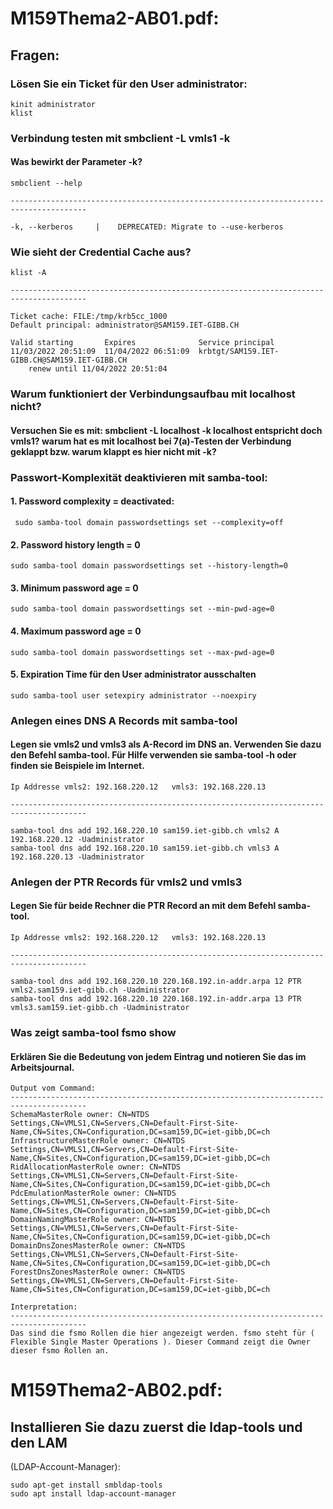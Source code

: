 # M159Thema2-AB01.pdf:
## Fragen:
### Lösen Sie ein Ticket für den User administrator:
```
kinit administrator
klist
```
### Verbindung testen mit smbclient -L vmls1 -k
#### Was bewirkt der Parameter -k?
```
smbclient --help

---------------------------------------------------------------------------------------

-k, --kerberos     |    DEPRECATED: Migrate to --use-kerberos
```
### Wie sieht der Credential Cache aus?
```
klist -A

---------------------------------------------------------------------------------------

Ticket cache: FILE:/tmp/krb5cc_1000
Default principal: administrator@SAM159.IET-GIBB.CH

Valid starting       Expires              Service principal
11/03/2022 20:51:09  11/04/2022 06:51:09  krbtgt/SAM159.IET-GIBB.CH@SAM159.IET-GIBB.CH
	renew until 11/04/2022 20:51:04

```

### Warum funktioniert der Verbindungsaufbau mit localhost nicht?
#### Versuchen Sie es mit: smbclient -L localhost -k localhost entspricht doch vmls1? warum hat es mit localhost bei 7(a)-Testen der Verbindung geklappt bzw. warum klappt es hier nicht mit -k?


### Passwort-Komplexität deaktivieren mit samba-tool:
#### 1. Password complexity = deactivated:
```
 sudo samba-tool domain passwordsettings set --complexity=off
```

#### 2. Password history length = 0
```
sudo samba-tool domain passwordsettings set --history-length=0
```

#### 3. Minimum password age = 0
```
sudo samba-tool domain passwordsettings set --min-pwd-age=0
```

#### 4. Maximum password age = 0
```
sudo samba-tool domain passwordsettings set --max-pwd-age=0
```

#### 5. Expiration Time für den User administrator ausschalten
```
sudo samba-tool user setexpiry administrator --noexpiry
```

### Anlegen eines DNS A Records mit samba-tool
#### Legen sie vmls2 und vmls3 als A-Record im DNS an. Verwenden Sie dazu den Befehl samba-tool. Für Hilfe verwenden sie samba-tool -h oder finden sie Beispiele im Internet.
```
Ip Addresse vmls2: 192.168.220.12	vmls3: 192.168.220.13

---------------------------------------------------------------------------------------

samba-tool dns add 192.168.220.10 sam159.iet-gibb.ch vmls2 A 192.168.220.12 -Uadministrator
samba-tool dns add 192.168.220.10 sam159.iet-gibb.ch vmls3 A 192.168.220.13 -Uadministrator
```

### Anlegen der PTR Records für vmls2 und vmls3
#### Legen Sie für beide Rechner die PTR Record an mit dem Befehl samba-tool.

```
Ip Addresse vmls2: 192.168.220.12	vmls3: 192.168.220.13

---------------------------------------------------------------------------------------

samba-tool dns add 192.168.220.10 220.168.192.in-addr.arpa 12 PTR vmls2.sam159.iet-gibb.ch -Uadministrator
samba-tool dns add 192.168.220.10 220.168.192.in-addr.arpa 13 PTR vmls3.sam159.iet-gibb.ch -Uadministrator
```

### Was zeigt samba-tool fsmo show
#### Erklären Sie die Bedeutung von jedem Eintrag und notieren Sie das im Arbeitsjournal.
```
Output vom Command:
---------------------------------------------------------------------------------------
SchemaMasterRole owner: CN=NTDS Settings,CN=VMLS1,CN=Servers,CN=Default-First-Site-Name,CN=Sites,CN=Configuration,DC=sam159,DC=iet-gibb,DC=ch
InfrastructureMasterRole owner: CN=NTDS Settings,CN=VMLS1,CN=Servers,CN=Default-First-Site-Name,CN=Sites,CN=Configuration,DC=sam159,DC=iet-gibb,DC=ch
RidAllocationMasterRole owner: CN=NTDS Settings,CN=VMLS1,CN=Servers,CN=Default-First-Site-Name,CN=Sites,CN=Configuration,DC=sam159,DC=iet-gibb,DC=ch
PdcEmulationMasterRole owner: CN=NTDS Settings,CN=VMLS1,CN=Servers,CN=Default-First-Site-Name,CN=Sites,CN=Configuration,DC=sam159,DC=iet-gibb,DC=ch
DomainNamingMasterRole owner: CN=NTDS Settings,CN=VMLS1,CN=Servers,CN=Default-First-Site-Name,CN=Sites,CN=Configuration,DC=sam159,DC=iet-gibb,DC=ch
DomainDnsZonesMasterRole owner: CN=NTDS Settings,CN=VMLS1,CN=Servers,CN=Default-First-Site-Name,CN=Sites,CN=Configuration,DC=sam159,DC=iet-gibb,DC=ch
ForestDnsZonesMasterRole owner: CN=NTDS Settings,CN=VMLS1,CN=Servers,CN=Default-First-Site-Name,CN=Sites,CN=Configuration,DC=sam159,DC=iet-gibb,DC=ch

Interpretation:
---------------------------------------------------------------------------------------
Das sind die fsmo Rollen die hier angezeigt werden. fsmo steht für (  Flexible Single Master Operations ). Dieser Command zeigt die Owner dieser fsmo Rollen an.
```








# M159Thema2-AB02.pdf:
## Installieren Sie dazu zuerst die ldap-tools und den LAM
(LDAP-Account-Manager):
```
sudo apt-get install smbldap-tools
sudo apt install ldap-account-manager
```
